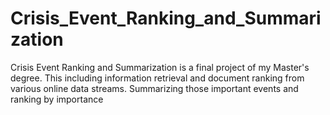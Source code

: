 # Crisis_Event_Ranking_and_Summarization
Crisis Event Ranking and Summarization is a final project of my Master's degree. This including information retrieval and document ranking from various online data streams. Summarizing those important events and ranking by importance 
